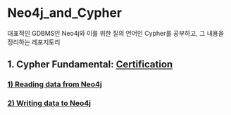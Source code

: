 # Neo4j_and_Cypher

대표적인 GDBMS인 Neo4j와 이를 위한 질의 언어인 Cypher를 공부하고, 그 내용을 정리하는 레포지토리

## 1. Cypher Fundamental: <a href = 'https://graphacademy.neo4j.com/u/e871e07a-5009-4568-9264-28570c914372/cypher-fundamentals#.YqA8FLXO9jk.link'>Certification</a>

### <a href='https://github.com/KevinTheRainmaker/Neo4j_and_Cypher/tree/main/Cypher-Fundamental/Reading-data-from-Neo4j'>1) Reading data from Neo4j</a>

### <a href='https://github.com/KevinTheRainmaker/Neo4j_and_Cypher/tree/main/Cypher-Fundamental/Writing-data-to-Neo4j'>2) Writing data to Neo4j</a>

